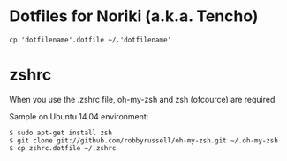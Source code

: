 Dotfiles for Noriki (a.k.a. Tencho)
====

    cp 'dotfilename'.dotfile ~/.'dotfilename'

# zshrc

When you use the .zshrc file, oh-my-zsh and zsh (ofcource) are required.

Sample on Ubuntu 14.04 environment:

    $ sudo apt-get install zsh
    $ git clone git://github.com/robbyrussell/oh-my-zsh.git ~/.oh-my-zsh
    $ cp zshrc.dotfile ~/.zshrc
